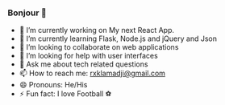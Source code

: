 ### Bonjour 👋

- 🔭 I’m currently working on My next React App.
- 🌱 I’m currently learning Flask, Node.js and jQuery and Json
- 👯 I’m looking to collaborate on web applications 
- 🤔 I’m looking for help with user interfaces
- 💬 Ask me about tech related questions
- 📫 How to reach me: rxklamadji@gmail.com 
- 😄 Pronouns: He/His
- ⚡ Fun fact: I love Football ⚽

